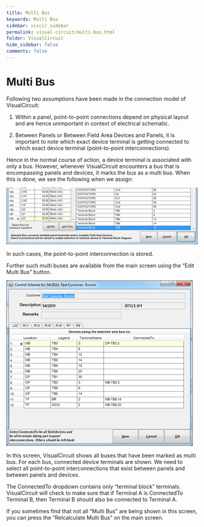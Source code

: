 ```yaml
---
title: Multi Bus
keywords: Multi Bus
sidebar: viscir_sidebar
permalink: visual-circuit/multi-bus.html
folder: VisualCircuit
hide_sidebar: false
comments: false
---
```


# Multi Bus

Following two assumptions have been made in the connection model of VisualCircuit:

1.  Within a panel, point-to-point connections depend on physical layout and are hence unimportant in context of electrical schematic.

2.  Between Panels or Between Field Area Devices and Panels, it is important to note which exact device terminal is getting connected to which exact device terminal (point-to-point interconnections).

Hence in the normal course of action, a device terminal is associated with only a bus. However, whenever VisualCircuit encounters a bus that is encompassing panels and devices, it marks the bus as a multi bus. When this is done, we see the following when we assign:

![](/images/multi-bus.png)

In such cases, the point-to-point interconnection is stored.

Further such multi buses are available from the main screen using the “Edit Multi Bus” button.

![](/images/multi-bus-control.png)

In this screen, VisualCircuit shows all buses that have been marked as multi bus. For each bus, connected device terminals are shown. We need to select all point-to-point interconnections that exist between panels and between panels and devices.

The ConnectedTo dropdown contains only “terminal block” terminals. VisualCircuit will check to make sure that if Terminal A is ConnectedTo Terminal B, then Terminal B should also be connected to Terminal A.

If you sometimes find that not all “Multi Bus” are being shown in this screen, you can press the “Relcalculate Multi Bus” on the main screen.
